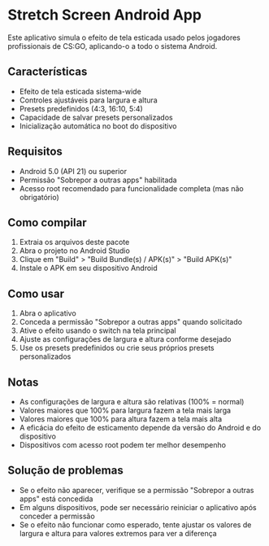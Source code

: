# Stretch Screen Android App

Este aplicativo simula o efeito de tela esticada usado pelos jogadores profissionais de CS:GO, aplicando-o a todo o sistema Android.

## Características
- Efeito de tela esticada sistema-wide
- Controles ajustáveis para largura e altura
- Presets predefinidos (4:3, 16:10, 5:4)
- Capacidade de salvar presets personalizados
- Inicialização automática no boot do dispositivo

## Requisitos
- Android 5.0 (API 21) ou superior
- Permissão "Sobrepor a outras apps" habilitada
- Acesso root recomendado para funcionalidade completa (mas não obrigatório)

## Como compilar
1. Extraia os arquivos deste pacote
2. Abra o projeto no Android Studio
3. Clique em "Build" > "Build Bundle(s) / APK(s)" > "Build APK(s)"
4. Instale o APK em seu dispositivo Android

## Como usar
1. Abra o aplicativo
2. Conceda a permissão "Sobrepor a outras apps" quando solicitado
3. Ative o efeito usando o switch na tela principal
4. Ajuste as configurações de largura e altura conforme desejado
5. Use os presets predefinidos ou crie seus próprios presets personalizados

## Notas
- As configurações de largura e altura são relativas (100% = normal)
- Valores maiores que 100% para largura fazem a tela mais larga
- Valores maiores que 100% para altura fazem a tela mais alta
- A eficácia do efeito de esticamento depende da versão do Android e do dispositivo
- Dispositivos com acesso root podem ter melhor desempenho

## Solução de problemas
- Se o efeito não aparecer, verifique se a permissão "Sobrepor a outras apps" está concedida
- Em alguns dispositivos, pode ser necessário reiniciar o aplicativo após conceder a permissão
- Se o efeito não funcionar como esperado, tente ajustar os valores de largura e altura para valores extremos para ver a diferença